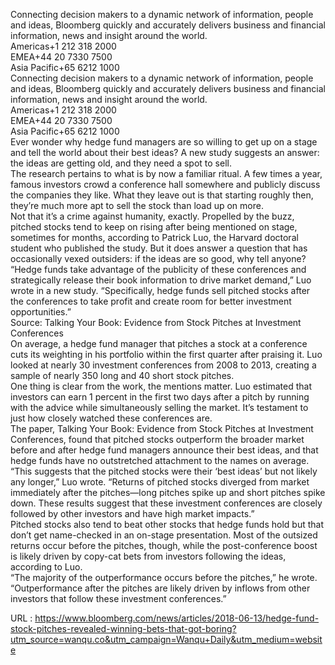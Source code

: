   Connecting decision makers to a dynamic network of information, people and ideas, Bloomberg quickly and accurately delivers business and financial information, news and insight around the world.  
    Americas+1 212 318 2000  
    EMEA+44 20 7330 7500  
    Asia Pacific+65 6212 1000  
    Connecting decision makers to a dynamic network of information, people and ideas, Bloomberg quickly and accurately delivers business and financial information, news and insight around the world.  
    Americas+1 212 318 2000  
    EMEA+44 20 7330 7500  
    Asia Pacific+65 6212 1000  
    Ever wonder why hedge fund managers are so willing to get up on a stage and tell the world about their best ideas? A new study suggests an answer: the ideas are getting old, and they need a spot to sell.  
    The research pertains to what is by now a familiar ritual. A few times a year, famous investors crowd a conference hall somewhere and publicly discuss the companies they like. What they leave out is that starting roughly then, they’re much more apt to sell the stock than load up on more.  
    Not that it’s a crime against humanity, exactly. Propelled by the buzz, pitched stocks tend to keep on rising after being mentioned on stage, sometimes for months, according to Patrick Luo, the Harvard doctoral student who published the study. But it does answer a question that has occasionally vexed outsiders: if the ideas are so good, why tell anyone?  
    “Hedge funds take advantage of the publicity of these conferences and strategically release their book information to drive market demand,” Luo wrote in a new study. “Specifically, hedge funds sell pitched stocks after the conferences to take profit and create room for better investment opportunities.”  
    Source: Talking Your Book: Evidence from Stock Pitches at Investment Conferences  
    On average, a hedge fund manager that pitches a stock at a conference cuts its weighting in his portfolio within the first quarter after praising it. Luo looked at nearly 30 investment conferences from 2008 to 2013, creating a sample of nearly 350 long and 40 short stock pitches.  
    One thing is clear from the work, the mentions matter. Luo estimated that investors can earn 1 percent in the first two days after a pitch by running with the advice while simultaneously selling the market. It’s testament to just how closely watched these conferences are.  
    The paper, Talking Your Book: Evidence from Stock Pitches at Investment Conferences, found that pitched stocks outperform the broader market before and after hedge fund managers announce their best ideas, and that hedge funds have no outstretched attachment to the names on average.  
    “This suggests that the pitched stocks were their ‘best ideas’ but not likely any longer,” Luo wrote. “Returns of pitched stocks diverged from market immediately after the pitches—long pitches spike up and short pitches spike down. These results suggest that these investment conferences are closely followed by other investors and have high market impacts.”  
    Pitched stocks also tend to beat other stocks that hedge funds hold but that don’t get name-checked in an on-stage presentation. Most of the outsized returns occur before the pitches, though, while the post-conference boost is likely driven by copy-cat bets from investors following the ideas, according to Luo.  
    “The majority of the outperformance occurs before the pitches,” he wrote. “Outperformance after the pitches are likely driven by inflows from other investors that follow these investment conferences.”  
    
  URL : https://www.bloomberg.com/news/articles/2018-06-13/hedge-fund-stock-pitches-revealed-winning-bets-that-got-boring?utm_source=wanqu.co&utm_campaign=Wanqu+Daily&utm_medium=website